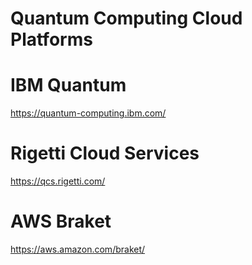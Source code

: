 # Quantum Computing Cloud Platforms

# IBM Quantum

https://quantum-computing.ibm.com/

# Rigetti Cloud Services

https://qcs.rigetti.com/

# AWS Braket

https://aws.amazon.com/braket/
